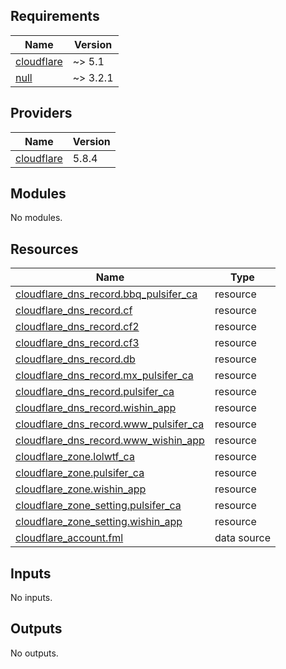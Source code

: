 <!-- BEGIN_TF_DOCS -->
## Requirements

| Name | Version |
|------|---------|
| <a name="requirement_cloudflare"></a> [cloudflare](#requirement\_cloudflare) | ~> 5.1 |
| <a name="requirement_null"></a> [null](#requirement\_null) | ~> 3.2.1 |

## Providers

| Name | Version |
|------|---------|
| <a name="provider_cloudflare"></a> [cloudflare](#provider\_cloudflare) | 5.8.4 |

## Modules

No modules.

## Resources

| Name | Type |
|------|------|
| [cloudflare_dns_record.bbq_pulsifer_ca](https://registry.terraform.io/providers/cloudflare/cloudflare/latest/docs/resources/dns_record) | resource |
| [cloudflare_dns_record.cf](https://registry.terraform.io/providers/cloudflare/cloudflare/latest/docs/resources/dns_record) | resource |
| [cloudflare_dns_record.cf2](https://registry.terraform.io/providers/cloudflare/cloudflare/latest/docs/resources/dns_record) | resource |
| [cloudflare_dns_record.cf3](https://registry.terraform.io/providers/cloudflare/cloudflare/latest/docs/resources/dns_record) | resource |
| [cloudflare_dns_record.db](https://registry.terraform.io/providers/cloudflare/cloudflare/latest/docs/resources/dns_record) | resource |
| [cloudflare_dns_record.mx_pulsifer_ca](https://registry.terraform.io/providers/cloudflare/cloudflare/latest/docs/resources/dns_record) | resource |
| [cloudflare_dns_record.pulsifer_ca](https://registry.terraform.io/providers/cloudflare/cloudflare/latest/docs/resources/dns_record) | resource |
| [cloudflare_dns_record.wishin_app](https://registry.terraform.io/providers/cloudflare/cloudflare/latest/docs/resources/dns_record) | resource |
| [cloudflare_dns_record.www_pulsifer_ca](https://registry.terraform.io/providers/cloudflare/cloudflare/latest/docs/resources/dns_record) | resource |
| [cloudflare_dns_record.www_wishin_app](https://registry.terraform.io/providers/cloudflare/cloudflare/latest/docs/resources/dns_record) | resource |
| [cloudflare_zone.lolwtf_ca](https://registry.terraform.io/providers/cloudflare/cloudflare/latest/docs/resources/zone) | resource |
| [cloudflare_zone.pulsifer_ca](https://registry.terraform.io/providers/cloudflare/cloudflare/latest/docs/resources/zone) | resource |
| [cloudflare_zone.wishin_app](https://registry.terraform.io/providers/cloudflare/cloudflare/latest/docs/resources/zone) | resource |
| [cloudflare_zone_setting.pulsifer_ca](https://registry.terraform.io/providers/cloudflare/cloudflare/latest/docs/resources/zone_setting) | resource |
| [cloudflare_zone_setting.wishin_app](https://registry.terraform.io/providers/cloudflare/cloudflare/latest/docs/resources/zone_setting) | resource |
| [cloudflare_account.fml](https://registry.terraform.io/providers/cloudflare/cloudflare/latest/docs/data-sources/account) | data source |

## Inputs

No inputs.

## Outputs

No outputs.
<!-- END_TF_DOCS -->
